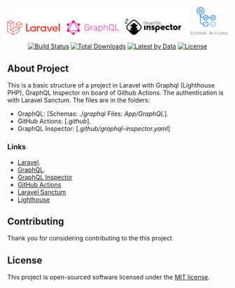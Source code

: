 <p align="center">
    <img src="public/img/git.png" alt="log tecnology">
</p>

<p align="center">
<a href="https://travis-ci.com/mfrancaleal/gitactions"><img src="https://travis-ci.com/mfrancaleal/gitactions.svg?branch=main" alt="Build Status"></a>
<a href="https://github.com/mfrancaleal/gitactions"><img src="https://img.shields.io/github/downloads/mfrancaleal/gitactions/total" alt="Total Downloads"></a>
<a href="https://github.com/mfrancaleal/gitactions"><img src="https://img.shields.io/github/v/tag/mfrancaleal/gitactions" alt="Latest by Data"></a>
<a href="https://github.com/mfrancaleal/gitactions"><img src="https://img.shields.io/github/license/mfrancaleal/gitactions" alt="License"></a>
</p>

## About Project

This is a basic structure of a project in Laravel with Graphql (Lighthouse PHP), GraphQL Inspector on board of Github Actions. The authentication is with Laravel Sanctum. The files are in the folders:

- GraphQL: [Schemas: _./graphql_ Files: _App/GraphQL_].
- GitHub Actions: [_.github_].
- GraphQL Inspector: [_.github/graphql-inspector.yaml_]

### Links
- [Laravel](https://laravel.com).
- [GraphQL](https://graphql.org).
- [GraphQL Inspector](https://graphql-inspector.com)
- [GitHub Actions](https://github.com/features/actions)
- [Laravel Sanctum](https://laravel.com/docs/8.x/sanctum)
- [Lighthouse](https://lighthouse-php.com/)

## Contributing

Thank you for considering contributing to the this project.

## License

This project is open-sourced software licensed under the [MIT license](https://opensource.org/licenses/MIT).
